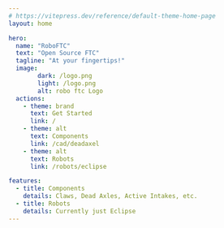 ```yaml
---
# https://vitepress.dev/reference/default-theme-home-page
layout: home

hero:
  name: "RoboFTC"
  text: "Open Source FTC"
  tagline: "At your fingertips!"
  image:
        dark: /logo.png
        light: /logo.png
        alt: robo ftc Logo
  actions:
    - theme: brand
      text: Get Started
      link: /
    - theme: alt
      text: Components
      link: /cad/deadaxel
    - theme: alt
      text: Robots
      link: /robots/eclipse

features:
  - title: Components
    details: Claws, Dead Axles, Active Intakes, etc.
  - title: Robots
    details: Currently just Eclipse
---
```

